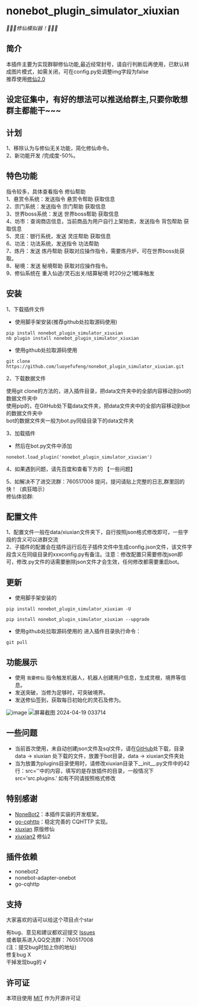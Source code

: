 # nonebot_plugin_simulator_xiuxian

_:tada::tada::tada:修仙模拟器！:tada::tada::tada:_

## 简介

本插件主要为实现群聊修仙功能,最近经常封号，请自行判断后再使用，已默认转成图片模式，如需关闭，可在config.py处调整img字段为false<br>
推荐使用[修仙2.0](https://github.com/QingMuCat/nonebot_plugin_xiuxian_2)

## 设定征集中，有好的想法可以推送给群主,只要你敢想群主都能干~~~

## 计划

1、移除认为与修仙无关功能，简化修仙命令。<br>
2、新功能开发 /完成度-50%。<br>

## 特色功能

  指令较多，具体查看指令 修仙帮助<br> 
  1、悬赏令系统：发送指令 悬赏令帮助 获取信息<br> 
  2、宗门系统：发送指令 宗门帮助 获取信息<br> 
  3、世界boss系统：发送 世界boss帮助 获取信息<br> 
  4、坊市：查询商店信息，当前商品为用户自行上架拍卖，发送指令 背包帮助 获取信息<br> 
  5、灵庄：银行系统，发送 灵庄帮助 获取信息<br> 
  6、功法：功法系统，发送指令 功法帮助<br> 
  7、炼丹：发送 炼丹帮助 获取对应操作指令，需要炼丹炉，可在世界boss处获取。<br> 
  8、秘境：发送 秘境帮助 获取对应操作指令。<br> 
  9、修仙系统在 重入仙途/灵石出关/结算秘境 时20分之1概率触发<br>
  
## 安装
1、下载插件文件

- 使用脚手架安装(推荐github处拉取源码使用)


```
pip install nonebot_plugin_simulator_xiuxian
nb plugin install nonebot_plugin_simulator_xiuxian
```

- 使用github处拉取源码使用

```
git clone https://github.com/luoyefufeng/nonebot_plugin_simulator_xiuxian.git
```

2、下载数据文件

使用git clone的方法的，进入插件目录，把data文件夹中的全部内容移动到bot的数据文件夹中<br>
使用pip的，在GitHub处下载data文件夹，把data文件夹中的全部内容移动到bot的数据文件夹中<br>
bot的数据文件夹一般为bot.py同级目录下的data文件夹

3、加载插件

- 然后在bot.py文件中添加

```
nonebot.load_plugin('nonebot_plugin_simulator_xiuxian')
```

4、如果遇到问题，请先百度和查看下方的 【一些问题】

5、如解决不了进交流群：760517008 提问，提问请贴上完整的日志,群里回的快！（疯狂暗示）<br> 
   修仙体验群:

## 配置文件
1、配置文件一般在data/xiuxian文件夹下，自行按照json格式修改即可，一些字段的含义可以进群交流<br>
2、子插件的配置会在插件运行后在子插件文件中生成config.json文件，该文件字段含义在同级目录的xxxconfig.py有备注。注意：修改配置只需要修改json即可，修改.py文件的话需要删除json文件才会生效，任何修改都需要重启bot。

## 更新
- 使用脚手架安装的
```
pip install nonebot_plugin_simulator_xiuxian -U
```
```
pip install nonebot_plugin_simulator_xiuxian --upgrade
```
- 使用github处拉取源码使用的
进入插件目录执行命令：
```
git pull
```


## 功能展示

- 使用 `我要修仙` 指令触发机器人，机器人创建用户信息，生成灵根，境界等信息。
- 发送突破，当修为足够时，可突破境界。
- 发送修仙签到，获取每日初始化的灵石及修为。

![image](https://user-images.githubusercontent.com/44226600/187607785-3ea934f4-2b5c-418e-9b99-e8a8e5562125.png)
![屏幕截图 2024-04-19 033714](https://github.com/luoyefufeng/nonebot_plugin_simulator_xiuxian/assets/127736993/8519dca7-6a49-409a-a386-0a64e1faa500)
## 一些问题

- 当前首次使用，未自动创建json文件及sql文件，请在[GitHub](https://codeload.github.com/luoyefufeng/xiuxian/zip/refs/heads/main)处下载，目录data -> xiuxian
处下载的文件，放置于bot目录，data -> xiuxian文件夹处
- 当为放置为plugins目录使用时，请修改xiuxian目录下__init__.py文件中的42行：src=''中的内容，填写的是存放插件的目录，一般情况下 src='src.plugins.'  如有不同请按照格式修改
## 特别感谢

- [NoneBot2](https://github.com/nonebot/nonebot2)：本插件实装的开发框架。
- [go-cqhttp](https://github.com/Mrs4s/go-cqhttp)：稳定完善的 CQHTTP 实现。
- [xiuxian](https://github.com/s52047qwas/nonebot_plugin_xiuxian) 原版修仙
- [xiuxian2](https://github.com/QingMuCat/nonebot_plugin_xiuxian_2) 修仙2
## 插件依赖


- nonebot2
- nonebot-adapter-onebot
- go-cqhttp

## 支持

大家喜欢的话可以给这个项目点个star

有bug、意见和建议都欢迎提交 [Issues](https://github.com/luoyefufeng/nonebot_plugin_simulator_xiuxian/issues) <br>或者联系进入QQ交流群：760517008<br>(注：提交bug时加上你的地址)<br>修复bug X<br>干掉发现bug的 √<br>


## 许可证
本项目使用 [MIT](https://choosealicense.com/licenses/mit/) 作为开源许可证

